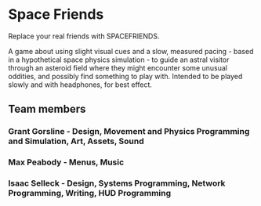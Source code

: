 # Space Friends

Replace your real friends with SPACEFRIENDS.

A game about using slight visual cues and a slow, measured pacing - based in a hypothetical space physics simulation - to guide an astral visitor through an asteroid field where they might encounter some unusual oddities, and possibly find something to play with. Intended to be played slowly and with headphones, for best effect. 

## Team members 
### Grant Gorsline - Design, Movement and Physics Programming and Simulation, Art, Assets, Sound
### Max Peabody - Menus, Music
### Isaac Selleck  - Design, Systems Programming, Network Programming, Writing, HUD Programming

